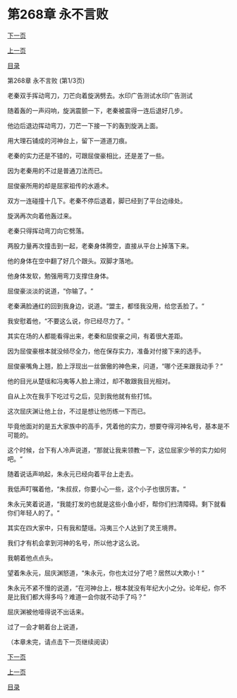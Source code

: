 <h1>第268章    永不言败</h1>
            <div><p><a href="./802_%E7%AC%AC268%E7%AB%A0_%E6%B0%B8%E4%B8%8D%E8%A8%80%E8%B4%A5.md">下一页</a></p><p><a href="./800_%E7%AC%AC267%E7%AB%A0_%E6%8C%91%E6%88%98.md">上一页</a></p><p><a href="../">目录</a></p></div>
            <div><p>第268章    永不言败 (第1/3页)</p><p>老秦双手挥动弯刀，刀芒向着旋涡劈去。水印广告测试水印广告测试</p><p>随着轰的一声闷响，旋涡震颤一下，老秦被震得一连后退好几步。</p><p>他边后退边挥动弯刀，刀芒一下接一下的轰到旋涡上面。</p><p>用大理石铺成的河神台上，留下一道道刀痕。</p><p>老秦的实力还是不错的，可跟屈俊豪相比，还是差了一些。</p><p>因为老秦用的不过是普通刀法而已。</p><p>屈俊豪所用的却是屈家祖传的水遁术。</p><p>双方一连碰撞十几下。老秦不停后退着，脚已经到了平台边缘处。</p><p>旋涡再次向着他轰过来。</p><p>老秦只得挥动弯刀向它劈落。</p><p>两股力量再次撞击到一起，老秦身体腾空，直接从平台上掉落下来。</p><p>他的身体在空中翻了好几个跟头。双脚才落地。</p><p>他身体发软，勉强用弯刀支撑住身体。</p><p>屈俊豪淡淡的说道，“你输了。“</p><p>老秦满脸通红的回到我身边，说道。“盟主，都怪我没用，给您丢脸了。“</p><p>我安慰着他，“不要这么说，你已经尽力了。“</p><p>其实在场的人都能看得出来，老秦和屈俊豪之间，有着很大差距。</p><p>因为屈俊豪根本就没倾尽全力，他在保存实力，准备对付接下来的选手。</p><p>屈俊豪嘴角上翘，脸上浮现出一丝倨傲的神色来，问道，“哪个还来跟我动手？“</p><p>他的目光从楚瑶和冯夷等人脸上滑过，却不敢跟我目光相对。</p><p>自从上次在我手下吃过亏之后，见到我他就有些打怵。</p><p>这次屈庆渊让他上台，不过是想让他历练一下而已。</p><p>毕竟他面对的是五大家族中的高手，凭着他的实力，想要夺得河神名号，基本是不可能的。</p><p>这个时候，台下有人冷声说道，“那就让我来领教一下，这位屈家少爷的实力如何吧。“</p><p>随着说话声响起，朱永元已经向着平台上走去。</p><p>我低声叮嘱着他，“朱叔叔，你要小心一些，这个小子也很厉害。“</p><p>朱永元笑着说道，“我能打发的也就是这些小鱼小虾，帮你们扫清障碍。剩下就看你们年轻人的了。“</p><p>其实在四大家中，只有我和楚瑶。冯夷三个人达到了灵王境界。</p><p>我们才有机会拿到河神的名号，所以他才这么说。</p><p>我朝着他点点头。</p><p>望着朱永元，屈庆渊怒道，“朱永元，你也太过分了吧？居然以大欺小！“</p><p>朱永元不紧不慢的说道，“在河神台上，根本就没有年纪大小之分。论年纪，你不是比我们都大得多吗？难道一会你就不动手了吗？“</p><p>屈庆渊被他噎得说不出话来。</p><p>过了一会才朝着台上说道，</p><p>（本章未完，请点击下一页继续阅读）</p></div>
            <div><p><a href="./802_%E7%AC%AC268%E7%AB%A0_%E6%B0%B8%E4%B8%8D%E8%A8%80%E8%B4%A5.md">下一页</a></p><p><a href="./800_%E7%AC%AC267%E7%AB%A0_%E6%8C%91%E6%88%98.md">上一页</a></p><p><a href="../">目录</a></p></div>
